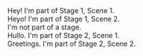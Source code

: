 <div data-stage data-scene>
  Hey! I'm part of Stage 1, Scene 1.
</div>

<div data-stage data-scene>
  Heyo! I'm part of Stage 1, Scene 2.
</div>

<div>
  I'm not part of a stage.
</div>

<div data-stage data-scene>
  Hullo. I'm part of Stage 2, Scene 1.
</div>

<div data-stage data-scene>
  Greetings. I'm part of Stage 2, Scene 2.
</div>
